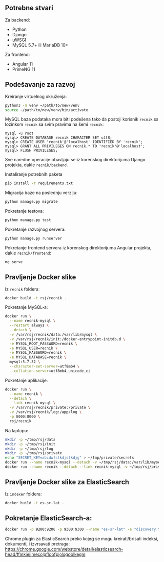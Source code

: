 ## Potrebne stvari

Za backend:
 * Python
 * Django
 * uWSGI
 * MySQL 5.7+ ili MariaDB 10+

Za frontend:
 * Angular 11
 * PrimeNG 11

## Podešavanje za razvoj

Kreiranje virtuelnog okruženja:
```bash
python3 -m venv ~/path/to/new/venv
source ~/path/to/new/venv/bin/activate
```

MySQL baza podataka mora biti podešena tako da postoji
korisnik `recnik` sa lozinkom `recnik` sa svim pravima
na šemi `recnik`:
```
mysql -u root
mysql> CREATE DATABASE recnik CHARACTER SET utf8;
mysql> CREATE USER 'recnik'@'localhost' IDENTIFIED BY 'recnik';
mysql> GRANT ALL PRIVILEGES ON recnik.* TO 'recnik'@'localhost';
mysql> FLUSH PRIVILEGES;
```

Sve naredne operacije obavljaju se iz korenskog direktorijuma Django
projekta, dakle `recnik/backend`.

Instaliranje potrebnih paketa
```bash
pip install -r requirements.txt
```

Migracija baze na poslednju verziju:
```bash
python manage.py migrate
```

Pokretanje testova:
```bash
python manage.py test
```

Pokretanje razvojnog servera:
```bash
python manage.py runserver
```

Pokretanje frontend servera iz korenskog direktorijuma Angular
projekta, dakle `recnik/frontend`:
```bash
ng serve
```

## Pravljenje Docker slike

Iz `recnik` foldera:
```bash
docker build -t rsj/recnik .
```

Pokretanje MySQL-a:
```bash
docker run \
  --name recnik-mysql \
  --restart always \
  --detach \
  -v /var/rsj/recnik/data:/var/lib/mysql \
  -v /var/rsj/recnik/init:/docker-entrypoint-initdb.d \
  -e MYSQL_ROOT_PASSWORD=recnik \
  -e MYSQL_USER=recnik \
  -e MYSQL_PASSWORD=recnik \
  -e MYSQL_DATABASE=recnik \
  mysql:5.7.32 \
  --character-set-server=utf8mb4 \
  --collation-server=utf8mb4_unicode_ci 
```

Pokretanje aplikacije:
```bash
docker run \
  --name recnik \
  --detach \
  --link recnik-mysql \
  -v /var/rsj/recnik/private:/private \
  -v /var/rsj/recnik/log:/app/log \
  -p 8000:8000 \
  rsj/recnik
```

Na laptopu:
```bash
mkdir -p ~/tmp/rsj/data
mkdir -p ~/tmp/rsj/init
mkdir -p ~/tmp/rsj/log
mkdir -p ~/tmp/rsj/private
echo "SECRET_KEY=abcdwfslkdjslkdjg" > ~/tmp/private/secrets
docker run --name recnik-mysql --detach -v ~/tmp/rsj/data:/var/lib/mysql -v ~/tmp/rsj/init:/docker-entrypoint-initdb.d -e MYSQL_ROOT_PASSWORD=recnik -e MYSQL_USER=recnik -e MYSQL_PASSWORD=recnik -e MYSQL_DATABASE=recnik mysql:5.7.32 --character-set-server=utf8mb4 --collation-server=utf8mb4_unicode_ci 
docker run --name recnik --detach --link recnik-mysql -v ~/tmp/rsj/private:/private -v ~/tmp/rsj/log:/app/log -p 8000:8000 rsj/recnik
```
## Pravljenje Docker slike za ElasticSearch

Iz `indexer` foldera:
```bash
docker build -t es-sr-lat .
```

## Pokretanje ElasticSearch-a:
```bash
docker run -p 9200:9200 -p 9300:9300 --name "es-sr-lat" -e "discovery.type=single-node" es-sr-lat
```

Chrome plugin za ElasticSearch preko kojeg se mogu kreirati/brisati indeksi, dokumenti, i izvrsavati pretraga:
https://chrome.google.com/webstore/detail/elasticsearch-head/ffmkiejjmecolpfloofpjologoblkegm
